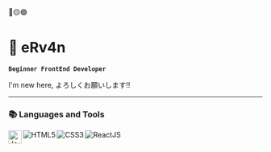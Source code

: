 🔴🟡🟢

# 📁 eRv4n

**`Beginner FrontEnd Developer`**

I'm new here, よろしくお願いします!!

---

### 📚 Languages and Tools

<img align="left" alt="JavaScript" width="26px" src="https://cdn.jsdelivr.net/gh/devicons/devicon/icons/javascript/javascript-plain.svg" />
<img align="left" alt="HTML5" src="https://cdn.jsdelivr.net/gh/devicons/devicon/icons/html5/html5-plain.svg" />
<img align="left" alt="CSS3" src="https://cdn.jsdelivr.net/gh/devicons/devicon/icons/css3/css3-plain.svg" />
<img align="left" alt="ReactJS" src="https://cdn.jsdelivr.net/gh/devicons/devicon/icons/react/react-original.svg" />

<!--
**eRv4n/eRv4n** is a ✨ _special_ ✨ repository because its `README.md` (this file) appears on your GitHub profile.

Here are some ideas to get you started:

- 🔭 I’m currently working on ...
- 🌱 I’m currently learning ...
- 👯 I’m looking to collaborate on ...
- 🤔 I’m looking for help with ...
- 💬 Ask me about ...
- 📫 How to reach me: ...
- 😄 Pronouns: ...
- ⚡ Fun fact: ...
-->
